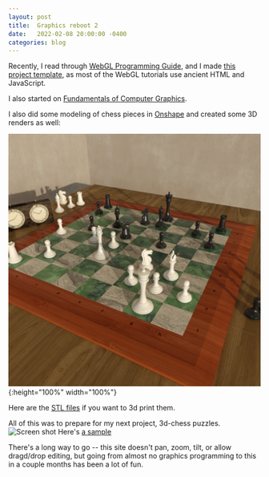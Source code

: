 ```yaml
---
layout: post
title:  Graphics reboot 2
date:   2022-02-08 20:00:00 -0400
categories: blog
---
```

Recently, I read through [WebGL Programming Guide](https://www.amazon.com/WebGL-Programming-Guide-Interactive-Graphics/dp/0321902920/ref=sr_1_3?crid=3G6M77ZE1F2UY&keywords=programming+webgl&qid=1641390115&sprefix=programming+webgl%2Caps%2C50&sr=8-3), and I made [this project template](https://stevenvictor.net/glta/), as most of the WebGL tutorials use ancient HTML and JavaScript.

I also started on [Fundamentals of Computer Graphics](https://www.amazon.com/Fundamentals-Computer-Graphics-Steve-Marschner/dp/0367505037/ref=sr_1_1?keywords=fundamentals+of+computer+graphics&qid=1641390177&sprefix=fundamentals+of+computer%2Caps%2C76&sr=8-1).

I also did some modeling of chess pieces in [Onshape](https://cad.onshape.com/documents/1ac43c0042a8a0544e84feed/w/276b025152b1f726b298cef5/e/edfe5d91c0347f7a7daa286a) and created some 3D renders as well:

![Kasparov vs Deep Blue](/assets/images/kasparov_vs_deep_blue.png){:height="100%" width="100%"}

Here are the [STL files](https://stevenvictor.net/chess_stl/) if you want to 3d print them.

All of this was to prepare for my next project, 3d-chess puzzles.
![Screen shot](/assets/images/chess_puzzles_3d_screen)
Here's [a sample](https://stevenvictor.net/chess3d/?question=What%20move%20by%20white%20shows%20three%20tactics%20at%20once%3F&answer=Os6:%20%20Qvfpbirerq%20nggnpx,%20sbex,%20naq%20qbhoyr%20purpx&data=wKh1,bNf1,wPh2,wPg2,wRh3,wNb3,bBc3,wBh4,bBa4,bPb4,wPc5,bRb5,bPb6,bPa7,bPf7,bKh8&editMode=true)

There's a long way to go -- this site doesn't pan, zoom, tilt, or allow dragd/drop editing, but going from almost no graphics programming to this in a couple months has been a lot of fun.

